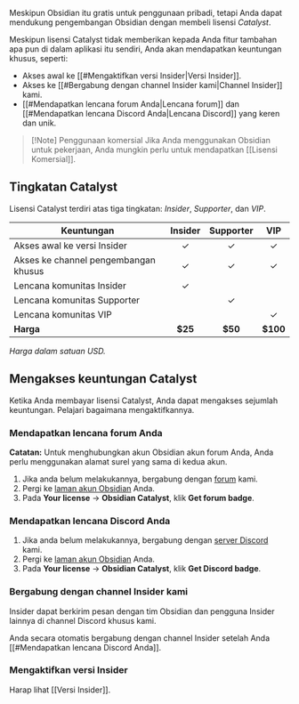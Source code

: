 Meskipun Obsidian itu gratis untuk penggunaan pribadi, tetapi Anda dapat mendukung pengembangan Obsidian dengan membeli lisensi _Catalyst_.

Meskipun lisensi Catalyst tidak memberikan kepada Anda fitur tambahan apa pun di dalam aplikasi itu sendiri, Anda akan mendapatkan keuntungan khusus, seperti:

- Akses awal ke [[#Mengaktifkan versi Insider|Versi Insider]].
- Akses ke [[#Bergabung dengan channel Insider kami|Channel Insider]] kami.
- [[#Mendapatkan lencana forum Anda|Lencana forum]] dan [[#Mendapatkan lencana Discord Anda|Lencana Discord]] yang keren dan unik.

> [!Note] Penggunaan komersial
> Jika Anda menggunakan Obsidian untuk pekerjaan, Anda mungkin perlu untuk mendapatkan [[Lisensi Komersial]].

## Tingkatan Catalyst

Lisensi Catalyst terdiri atas tiga tingkatan: *Insider*, *Supporter*, dan *VIP*.

| Keuntungan                           | Insider | Supporter |    VIP    |
|--------------------------------------|:-------:|:---------:|:---------:|
| Akses awal ke versi Insider          |    ✓    |     ✓     |     ✓     |
| Akses ke channel pengembangan khusus |    ✓    |     ✓     |     ✓     |
| Lencana komunitas Insider            |    ✓    |           |           |
| Lencana komunitas Supporter          |         |     ✓     |           |
| Lencana komunitas VIP                |         |           |     ✓     |
| **Harga**                            | **$25** |  **$50**  |  **$100** |

_Harga dalam satuan USD._

## Mengakses keuntungan Catalyst

Ketika Anda membayar lisensi Catalyst, Anda dapat mengakses sejumlah keuntungan. Pelajari bagaimana mengaktifkannya.

### Mendapatkan lencana forum Anda

**Catatan:** Untuk menghubungkan akun Obsidian akun forum Anda, Anda perlu menggunakan alamat surel yang sama di kedua akun.

1. Jika anda belum melakukannya, bergabung dengan [forum](https://forum.obsidian.md/) kami.
2. Pergi ke [laman akun Obsidian](https://obsidian.md/account) Anda.
3. Pada **Your license** -> **Obsidian Catalyst**, klik **Get forum badge**.

### Mendapatkan lencana Discord Anda

1. Jika anda belum melakukannya, bergabung dengan [server Discord](https://discord.gg/veuWUTm) kami.
2. Pergi ke [laman akun Obsidian](https://obsidian.md/account) Anda.
3. Pada **Your license** -> **Obsidian Catalyst**, klik **Get Discord badge**.

### Bergabung dengan channel Insider kami

Insider dapat berkirim pesan dengan tim Obsidian dan pengguna Insider lainnya di channel Discord khusus kami.

Anda secara otomatis bergabung dengan channel Insider setelah Anda [[#Mendapatkan lencana Discord Anda]].

### Mengaktifkan versi Insider

Harap lihat [[Versi Insider]].